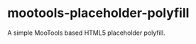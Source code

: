 mootools-placeholder-polyfill
=============================

A simple MooTools based HTML5 placeholder polyfill.